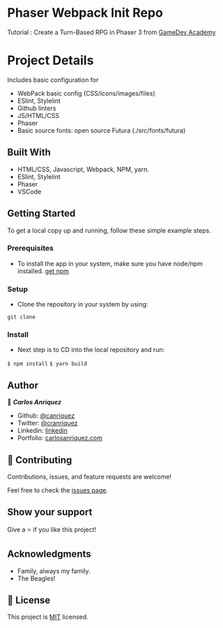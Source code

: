 # Phaser Webpack Init Repo

Tutorial : Create a Turn-Based RPG in Phaser 3 from [GameDev Academy](https://gamedevacademy.org/how-to-create-a-turn-based-rpg-game-in-phaser-3-part-1/)

# Project Details
 
Includes basic configuration for 
- WebPack basic config (CSS/icons/images/files)
- ESlint, Stylelint
- Github linters
- JS/HTML/CSS 
- Phaser
- Basic source fonts: open source Futura (./src/fonts/futura)

## Built With

- HTML/CSS, Javascript, Webpack, NPM, yarn.
- ESlint, Stylelint
- Phaser
- VSCode


## Getting Started


To get a local copy up and running, follow these simple example steps.

### Prerequisites
- To install the app in your system, make sure you have node/npm installed. [get npm](https://www.npmjs.com/get-npm)

### Setup
- Clone the repository in your system by using: 

``` git clone  ```

### Install
- Next step is to CD into the local repository and run:

``` $ npm install ```
``` $ yarn build ```



## Author

👤 ***Carlos Anriquez***

- Github: [@canriquez](https://github.com/canriquez)
- Twitter: [@cranriquez](https://twitter.com/cranriquez)
- Linkedin: [linkedin](https://www.linkedin.com/in/carlosanriquez/)
- Portfolio: [carlosanriquez.com](https://www.carlosanriquez.com)

## 🤝 Contributing

Contributions, issues, and feature requests are welcome!

Feel free to check the [issues page](issues/).

## Show your support

Give a ⭐️ if you like this project!

## Acknowledgments

- Family, always my family.
- The Beagles!

## 📝 License

This project is [MIT](./LICENSE) licensed.
